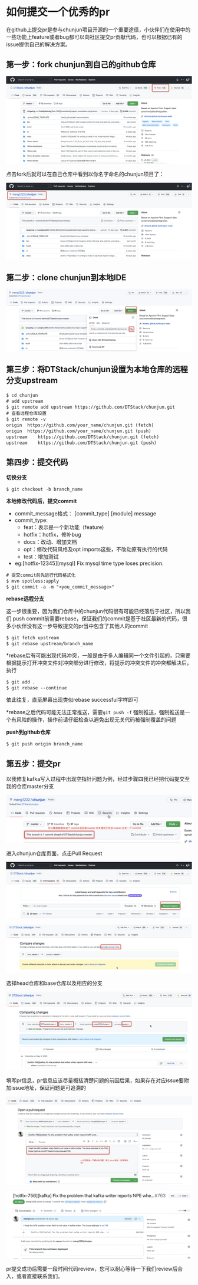 # 如何提交一个优秀的pr
在github上提交pr是参与chunjun项目开源的一个重要途径，小伙伴们在使用中的一些功能上feature或者bug都可以向社区提交pr贡献代码，也可以根据已有的issue提供自己的解决方案。

## 第一步：fork chunjun到自己的github仓库
![image](../../static/img/pr/pr1.png)

点击fork后就可以在自己仓库中看到以你名字命名的chunjun项目了：

![image](../../static/img/pr/pr2.png)

## 第二步：clone chunjun到本地IDE
![image](../../static/img/pr/pr3.png)

## 第三步：将DTStack/chunjun设置为本地仓库的远程分支upstream
```shell
$ cd chunjun
# add upstream
$ git remote add upstream https://github.com/DTStack/chunjun.git
# 查看远程仓库设置
$ git remote -v
origin  https://github.com/your_name/chunjun.git (fetch)
origin  https://github.com/your_name/chunjun.git (push)
upstream    https://github.com/DTStack/chunjun.git (fetch)
upstream    https://github.com/DTStack/chunjun.git (push)
```
## 第四步：提交代码
**切换分支**
```shell
$ git checkout -b branch_name
```
**本地修改代码后，提交commit**
- commit_message格式：
[commit_type] [module] message
- commit_type:
    - feat：表示是一个新功能（feature)
    - hotfix：hotfix，修补bug
    - docs：改动、增加文档
    - opt：修改代码风格及opt imports这些，不改动原有执行的代码
    - test：增加测试
- eg:[hotfix-12345][mysql] Fix mysql time type loses precision.

```shell
# 提交commit前先进行代码格式化
$ mvn spotless:apply
$ git commit -a -m "<you_commit_message>"
```
**rebase远程分支**

这一步很重要，因为我们仓库中的chunjun代码很有可能已经落后于社区，所以我们 push commit前需要rebase，保证我们的commit是基于社区最新的代码，很多小伙伴没有这一步导致提交的pr当中包含了其他人的commit
```shell
$ git fetch upstream
$ git rebase upstream/branch_name
```

*rebase后有可能出现代码冲突，一般是由于多人编辑同一个文件引起的，只需要根据提示打开冲突文件对冲突部分进行修改，将提示的冲突文件的冲突都解决后，执行
```shell
$ git add .
$ git rebase --continue
```
依此往复，直至屏幕出现类似rebase successful字样即可

*rebase之后代码可能无法正常推送，需要```git push -f``` 强制推送，强制推送是一个有风险的操作，操作前请仔细检查以避免出现无关代码被强制覆盖的问题

**push到github仓库**
```shell
$ git push origin branch_name
```
## 第五步：提交pr
以我修复kafka写入过程中出现空指针问题为例，经过步骤四我已经把代码提交至我的仓库master分支

![image](../../static/img/pr/pr4.png)

进入chunjun仓库页面，点击Pull Request

![image](../../static/img/pr/pr5.png)

![image](../../static/img/pr/pr6.png)

选择head仓库和base仓库以及相应的分支

![image](../../static/img/pr/pr7.png)

填写pr信息，pr信息应该尽量概括清楚问题的前因后果，如果存在对应issue要附加issue地址，保证问题是可追溯的

![image](../../static/img/pr/pr8.png)

![image](../../static/img/pr/pr9.png)

pr提交成功后需要一段时间代码review，您可以耐心等待一下我们review后合入，或者直接联系我们。
